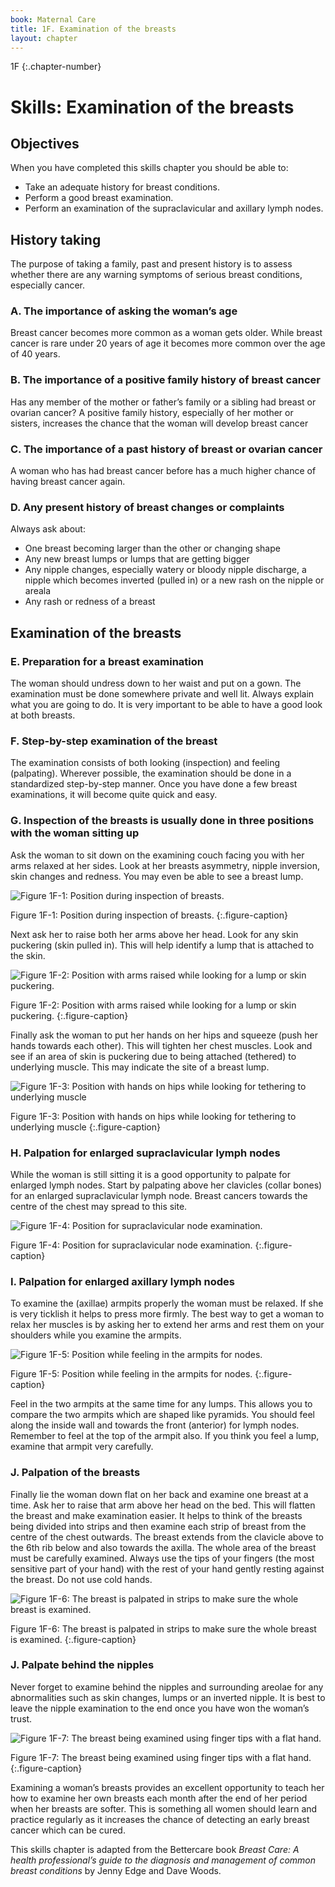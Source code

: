 ```yaml
---
book: Maternal Care
title: 1F. Examination of the breasts
layout: chapter
---
```


1F
{:.chapter-number}

# Skills: Examination of the breasts

## Objectives

When you have completed this skills chapter you should be able to:

*	Take an adequate history for breast conditions.
*	Perform a good breast examination.
*	Perform an examination of the supraclavicular and axillary lymph nodes.

## History taking

The purpose of taking a family, past and present history is to assess whether there are any warning symptoms of serious breast conditions, especially cancer.

### A. The importance of asking the woman’s age

Breast cancer becomes more common as a woman gets older. While breast cancer is rare under 20 years of age it becomes more common over the age of 40 years.

### B. The importance of a positive family history of breast cancer

Has any member of the mother or father’s family or a sibling had breast or ovarian cancer? A positive family history, especially of her mother or sisters, increases the chance that the woman will develop breast cancer

### C. The importance of a past history of breast or ovarian cancer

A woman who has had breast cancer before has a much higher chance of having breast cancer again.

### D. Any present history of breast changes or complaints

Always ask about:

*	One breast becoming larger than the other or changing shape
*	Any new breast lumps or lumps that are getting bigger
*	Any nipple changes, especially watery or bloody nipple discharge, a nipple which becomes inverted (pulled in) or a new rash on the nipple or areala
*	Any rash or redness of a breast

## Examination of the breasts

### E. Preparation for a breast examination

The woman should undress down to her waist and put on a gown. The examination must be done somewhere private and well lit. Always explain what you are going to do. It is very important to be able to have a good look at both breasts.

### F. Step-by-step examination of the breast

The examination consists of both looking (inspection) and feeling (palpating). Wherever possible, the examination should be done in a standardized step-by-step manner. Once you have done a few breast examinations, it will become quite quick and easy.

### G. Inspection of the breasts is usually done in three positions with the woman sitting up

Ask the woman to sit down on the examining couch facing you with her arms relaxed at her sides. Look at her breasts asymmetry, nipple inversion, skin changes and redness. You may even be able to see a breast lump.

![Figure 1F-1: Position during inspection of breasts.](images/fig-1F-1.svg)

Figure 1F-1: Position during inspection of breasts.
{:.figure-caption}

Next ask her to raise both her arms above her head. Look for any skin puckering (skin pulled in). This will help identify a lump that is attached to the skin.

![Figure 1F-2: Position with arms raised while looking for a lump or skin puckering.](images/fig-1F-2.svg)

Figure 1F-2: Position with arms raised while looking for a lump or skin puckering.
{:.figure-caption}

Finally ask the woman to put her hands on her hips and squeeze (push her hands towards each other). This will tighten her chest muscles. Look and see if an area of skin is puckering due to being attached (tethered) to underlying muscle. This may indicate the site of a breast lump.

![Figure 1F-3: Position with hands on hips while looking for tethering to underlying muscle](images/fig-1F-3.svg)

Figure 1F-3: Position with hands on hips while looking for tethering to underlying muscle
{:.figure-caption}

### H. Palpation for enlarged supraclavicular lymph nodes

While the woman is still sitting it is a good opportunity to palpate for enlarged lymph nodes. Start by palpating above her clavicles (collar bones) for an enlarged supraclavicular lymph node. Breast cancers towards the centre of the chest may spread to this site.

![Figure 1F-4: Position for supraclavicular node examination.](images/fig-1F-4.svg)

Figure 1F-4: Position for supraclavicular node examination.
{:.figure-caption}

### I. Palpation for enlarged axillary lymph nodes

To examine the (axillae) armpits properly the woman must be relaxed. If she is very ticklish it helps to press more firmly. The best way to get a woman to relax her muscles is by asking her to extend her arms and rest them on your shoulders while you examine the armpits.

![Figure 1F-5: Position while feeling in the armpits for nodes.](images/fig-1F-5.svg)

Figure 1F-5: Position while feeling in the armpits for nodes.
{:.figure-caption}

Feel in the two armpits at the same time for any lumps. This allows you to compare the two armpits which are shaped like pyramids. You should feel along the inside wall and towards the front (anterior) for lymph nodes. Remember to feel at the top of the armpit also. If you think you feel a lump, examine that armpit very carefully.

### J. Palpation of the breasts

Finally lie the woman down flat on her back and examine one breast at a time. Ask her to raise that arm above her head on the bed. This will flatten the breast and make examination easier. It helps to think of the breasts being divided into strips and then examine each strip of breast from the centre of the chest outwards. The breast extends from the clavicle above to the 6th rib below and also towards the axilla. The whole area of the breast must be carefully examined. Always use the tips of your fingers (the most sensitive part of your hand) with the rest of your hand gently resting against the breast. Do not use cold hands.

![Figure 1F-6: The breast is palpated in strips to make sure the whole breast is examined.](images/fig-1F-6.svg)

Figure 1F-6: The breast is palpated in strips to make sure the whole breast is examined.
{:.figure-caption}

### J. Palpate behind the nipples

Never forget to examine behind the nipples and surrounding areolae for any abnormalities such as skin changes, lumps or an inverted nipple. It is best to leave the nipple examination to the end once you have won the woman’s trust.

![Figure 1F-7: The breast being examined using finger tips with a flat hand.](images/fig-1F-7.svg)

Figure 1F-7: The breast being examined using finger tips with a flat hand.
{:.figure-caption}

Examining a woman’s breasts provides an excellent opportunity to teach her how to examine her own breasts each month after the end of her period when her breasts are softer. This is something all women should learn and practice regularly as it increases the chance of detecting an early breast cancer which can be cured.

This skills chapter is adapted from the Bettercare book *Breast Care: A health professional’s guide to the diagnosis and management of common breast conditions* by Jenny Edge and Dave Woods.
